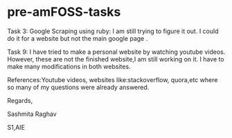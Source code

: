 # pre-amFOSS-tasks

Task 3: Google Scraping using ruby: I am still trying to figure it out. I could do it for a website but not the main google page .



Task 9: I have tried to make a personal website by watching youtube videos. However, these are not the finished website,I am still working on it. I have to make many modifications in both websites.


References:Youtube videos, websites like:stackoverflow, quora,etc where so many of my questions were already answered.



Regards,

Sashmita Raghav

S1,AIE

